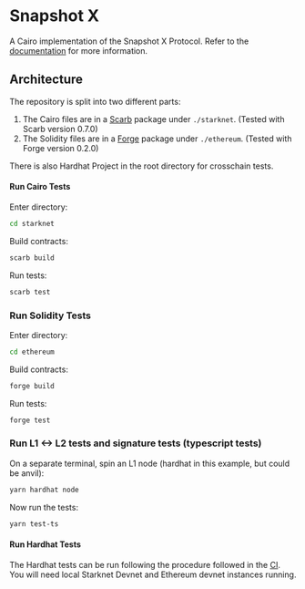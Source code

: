 # Snapshot X

A Cairo implementation of the Snapshot X Protocol. Refer to the [documentation](https://docs.snapshotx.xyz) for more
information.

## Architecture

The repository is split into two different parts:
1. The Cairo files are in a [Scarb](https://github.com/software-mansion/scarb) package under `./starknet`. (Tested with Scarb version 0.7.0)
2. The Solidity files are in a [Forge](https://github.com/foundry-rs/foundry) package under `./ethereum`. (Tested with Forge version 0.2.0)

There is also Hardhat Project in the root directory for crosschain tests. 

#### Run Cairo Tests

Enter directory: 
```sh
cd starknet
```

Build contracts:
```sh
scarb build
```

Run tests:
```sh
scarb test
```

### Run Solidity Tests

Enter directory: 
```sh
cd ethereum
```

Build contracts:
```sh
forge build
```

Run tests:
```sh
forge test
```

### Run L1 <-> L2 tests and signature tests (typescript tests)

On a separate terminal, spin an L1 node (hardhat in this example, but could be anvil):
```sh
yarn hardhat node
```

Now run the tests:
```sh
yarn test-ts
```

#### Run Hardhat Tests

The Hardhat tests can be run following the procedure followed in the [CI](.github/workflows/test.yml). You will need local Starknet Devnet and Ethereum devnet instances running. 